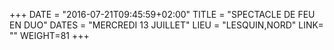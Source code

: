 +++
DATE = "2016-07-21T09:45:59+02:00"
TITLE = "SPECTACLE DE FEU EN DUO"
DATES = "MERCREDI 13 JUILLET"
LIEU = "LESQUIN,NORD"
LINK= ""
WEIGHT=81
+++

